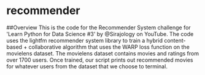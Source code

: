 # recommender
##Overview  This is the code for the Recommender System challenge for 'Learn Python for Data Science #3' by @Sirajology on YouTube. The code uses the lightfm recommender system library to train a hybrid content-based + collaborative algorithm that uses the WARP loss function on the movielens dataset. The movielens dataset contains movies and ratings from over 1700 users. Once trained, our script prints out recommended movies for whatever users from the dataset that we choose to terminal.
